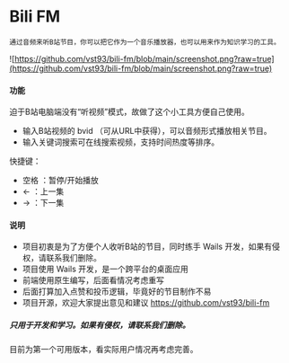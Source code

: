 # Bili FM

`通过音频来听B站节目，你可以把它作为一个音乐播放器，也可以用来作为知识学习的工具。`

![https://github.com/vst93/bili-fm/blob/main/screenshot.png?raw=true](https://github.com/vst93/bili-fm/blob/main/screenshot.png?raw=true)

#### 功能
迫于B站电脑端没有“听视频”模式，故做了这个小工具方便自己使用。

- 输入B站视频的 bvid （可从URL中获得），可以音频形式播放相关节目。
- 输入关键词搜索可在线搜索视频，支持时间热度等排序。

快捷键：
- 空格 ：暂停/开始播放
- ← ：上一集
- → ：下一集

#### 说明
- 项目初衷是为了方便个人收听B站的节目，同时练手 Wails 开发，如果有侵权，请联系我们删除。
- 项目使用 Wails 开发，是一个跨平台的桌面应用
- 前端使用原生编写，后面看情况考虑重写
- 后面打算加入点赞和投币逻辑，毕竟好的节目制作不易
- 项目开源，欢迎大家提出意见和建议 https://github.com/vst93/bili-fm


##### 只用于开发和学习。如果有侵权，请联系我们删除。

目前为第一个可用版本，看实际用户情况再考虑完善。
